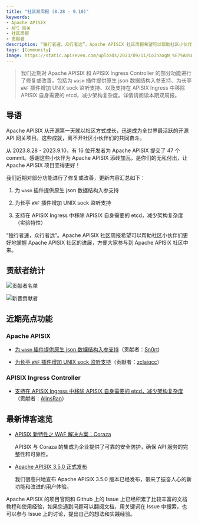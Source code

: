 ```yaml
---
title: "社区双周报 (8.28 - 9.10)"
keywords: 
- Apache APISIX
- API 网关
- 社区周报
- 贡献者
description: “独行者速，众行者远”。Apache APISIX 社区周报希望可以帮助社区小伙伴们更好地掌握 Apache APISIX 社区的进展，方便大家参与到 Apache APISIX 社区中来。
tags: [Community]
image: https://static.apiseven.com/uploads/2023/09/11/Co3naagN_%E7%A4%BE%E5%8C%BA%E5%8F%8C%E5%91%A8%E6%8A%A5-%E5%85%AC%E4%BC%97%E5%8F%B7%E5%A4%B4%E5%9B%BE-%E4%B8%AD%E6%96%87-0911.png
---
```


> 我们近期对 Apache APISIX 和 APISIX Ingress Controller 的部分功能进行了修复或改善，包括为 `wasm` 插件提供原生 json 数据结构入参支持、为长亭 `WAF` 插件增加 UNIX sock 监听支持、以及支持在 APISIX Ingress 中移除 APISIX 自身需要的 etcd，减少架构复杂度。详情请阅读本期双周报。

<!--truncate-->

## 导语

Apache APISIX 从开源第一天就以社区方式成长，迅速成为全世界最活跃的开源 API 网关项目。这些成就，离不开社区小伙伴们的共同奋斗。

从 2023.8.28 - 2023.9.10，有 16 位开发者为 Apache APISIX 提交了 47 个 commit。感谢这些小伙伴为 Apache APISIX 添砖加瓦，是你们的无私付出，让 Apache APISIX 项目变得更好！

我们近期对部分功能进行了修复或改善，更新内容汇总如下：

1. 为 `wasm` 插件提供原生 json 数据结构入参支持

2. 为长亭 `WAF` 插件增加 UNIX sock 监听支持

3. 支持在 APISIX Ingress 中移除 APISIX 自身需要的 etcd，减少架构复杂度（实验特性）

“独行者速，众行者远”。Apache APISIX 社区周报希望可以帮助社区小伙伴们更好地掌握 Apache APISIX 社区的进展，方便大家参与到 Apache APISIX 社区中来。

## 贡献者统计

![贡献者名单](https://static.apiseven.com/uploads/2023/09/11/fQoyADFJ_contributors%20list%201-0911.png)

![新晋贡献者](https://static.apiseven.com/uploads/2023/09/11/UVL4ZB8S_%E6%96%B0%E6%99%8B%E8%B4%A1%E7%8C%AE%E8%80%85%E6%B5%B7%E6%8A%A5-0911.png)

## 近期亮点功能

### Apache APISIX

- [为 `wasm` 插件提供原生 json 数据结构入参支持](https://github.com/apache/apisix/pull/10072)（贡献者：[Sn0rt](https://github.com/Sn0rt))

- [为长亭 `WAF` 插件增加 UNIX sock 监听支持](https://github.com/apache/apisix/pull/10161)（贡献者：[zclaiqcc](https://github.com/zclaiqcc)）

### APISIX Ingress Controller

- [支持在 APISIX Ingress 中移除 APISIX 自身需要的 etcd，减少架构复杂度](https://github.com/apache/apisix-ingress-controller/pull/1803)（贡献者：[AlinsRan](https://github.com/AlinsRan)）

## 最新博客速览

- [APISIX 新特性之 WAF 解决方案：Coraza](https://apisix.apache.org/zh/blog/2023/09/08/apisix-integrates-with-coraza/)

  APISIX 与 Coraza 的集成为企业提供了可靠的安全防护，确保 API 服务的完整性和可靠性。

- [Apache APISIX 3.5.0 正式发布](https://apisix.apache.org/zh/blog/2023/09/01/release-apache-apisix-3.5.0/)

  我们很高兴地宣布 Apache APISIX 3.5.0 版本已经发布，带来了振奋人心的新功能和改进的用户体验。

Apache APISIX 的项目官网和 Github 上的 Issue 上已经积累了比较丰富的文档教程和使用经验，如果您遇到问题可以翻阅文档，用关键词在 Issue 中搜索，也可以参与 Issue 上的讨论，提出自己的想法和实践经验。
